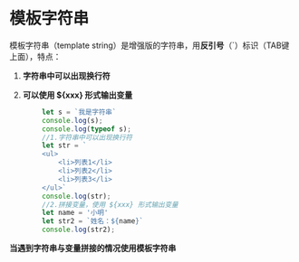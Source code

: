 # 模板字符串

模板字符串（template string）是增强版的字符串，用**反引号**（`）标识（TAB键上面），特点：

1. **字符串中可以出现换行符** 

2) **可以使用 ${xxx} 形式输出变量**

```js
        let s = `我是字符串`
        console.log(s);
        console.log(typeof s);
        //1.字符串中可以出现换行符
        let str = `
        <ul>
            <li>列表1</li>
            <li>列表2</li>
            <li>列表3</li>
        </ul>`
        console.log(str);
        //2.拼接变量，使用 ${xxx} 形式输出变量
        let name = '小明'
        let str2 = `姓名：${name}`
        console.log(str2);
```

**当遇到字符串与变量拼接的情况使用模板字符串**

